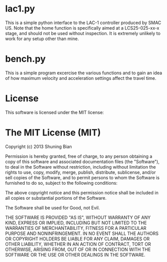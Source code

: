 lac1.py
================

This is a simple python interface to the LAC-1 controller produced by SMAC US.
Note that the home function is specifically aimed at a LCS25-025-xx-x stage,
and should not be used without inspection. It is extremely unlikely to work for
any setup other than mine.

bench.py
==================

This is a simple program excercise the various functions and to gain an idea
of how maximum velocity and acceleration settings affect the travel time.

License
=======

This software is licensed under the MIT license:

The MIT License (MIT)
=====================
Copyright (c) 2013 Shuning Bian

Permission is hereby granted, free of charge, to any person obtaining a copy
of this software and associated documentation files (the "Software"), to deal
in the Software without restriction, including without limitation the rights
to use, copy, modify, merge, publish, distribute, sublicense, and/or sell
copies of the Software, and to permit persons to whom the Software is
furnished to do so, subject to the following conditions:

The above copyright notice and this permission notice shall be included in
all copies or substantial portions of the Software.

The Software shall be used for Good, not Evil.

THE SOFTWARE IS PROVIDED "AS IS", WITHOUT WARRANTY OF ANY KIND, EXPRESS OR
IMPLIED, INCLUDING BUT NOT LIMITED TO THE WARRANTIES OF MERCHANTABILITY,
FITNESS FOR A PARTICULAR PURPOSE AND NONINFRINGEMENT. IN NO EVENT SHALL THE
AUTHORS OR COPYRIGHT HOLDERS BE LIABLE FOR ANY CLAIM, DAMAGES OR OTHER
LIABILITY, WHETHER IN AN ACTION OF CONTRACT, TORT OR OTHERWISE, ARISING FROM,
OUT OF OR IN CONNECTION WITH THE SOFTWARE OR THE USE OR OTHER DEALINGS IN
THE SOFTWARE.


